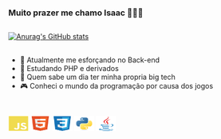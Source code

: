 ### Muito prazer me chamo Isaac 👨‍💻👋
##

[![Anurag's GitHub stats](https://github-readme-stats.vercel.app/api?username=isaacarvalho-pro&show_icons=true&theme=tokyonight)](https://github.com/isaacarvalho-pro/github-readme-stats)
<!---[![Top Langs](https://github-readme-stats.vercel.app/api/top-langs/?username=isaacarvalho-pro)](https://github.com/isaacarvalho-pro/github-readme-stats) --->
##

- 🔭 Atualmente me esforçando no Back-end
- 🌱 Estudando PHP e derivados
- 💭 Quem sabe um dia ter minha propria big tech
- 🎮 Conheci o mundo da programação por causa dos jogos
##

<div style="display: inline_block"><br>
  <img align="center" alt="-Js" height="30" width="40" src="https://raw.githubusercontent.com/devicons/devicon/master/icons/javascript/javascript-plain.svg">
  <img align="center" alt="-HTML" height="30" width="40" src="https://raw.githubusercontent.com/devicons/devicon/master/icons/html5/html5-original.svg">
  <img align="center" alt="-CSS" height="30" width="40" src="https://raw.githubusercontent.com/devicons/devicon/master/icons/css3/css3-original.svg">
  <img align="center" alt="-Python" height="30" width="40" src="https://raw.githubusercontent.com/devicons/devicon/master/icons/python/python-original.svg">
 <img align="center" alt="-Java" height="30" width="40" src="https://raw.githubusercontent.com/devicons/devicon/master/icons/java/java-original.svg">

